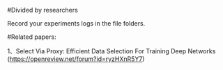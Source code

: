 
#Divided by researchers

Record your experiments logs in the file folders.



#Related papers:

1、Select Via Proxy: Efficient Data Selection For Training Deep Networks (https://openreview.net/forum?id=ryzHXnR5Y7)




